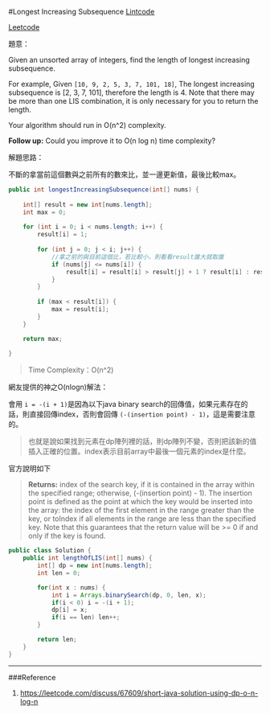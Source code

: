 #Longest Increasing Subsequence
[Lintcode](http://www.lintcode.com/en/problem/longest-increasing-subsequence/)

[Leetcode](https://leetcode.com/problems/longest-increasing-subsequence/)

題意：

Given an unsorted array of integers, find the length of longest increasing subsequence.

For example,
Given ```[10, 9, 2, 5, 3, 7, 101, 18]```,
The longest increasing subsequence is [2, 3, 7, 101], therefore the length is 4. Note that there may be more than one LIS combination, it is only necessary for you to return the length.

Your algorithm should run in O(n^2) complexity.

**Follow up:** Could you improve it to O(n log n) time complexity?


解題思路：

不斷的拿當前這個數與之前所有的數來比，並一邊更新值，最後比較max。

```java
public int longestIncreasingSubsequence(int[] nums) {
    
    int[] result = new int[nums.length];
    int max = 0;
    
    for (int i = 0; i < nums.length; i++) {
        result[i] = 1;
        
        for (int j = 0; j < i; j++) {
            //拿之前的與目前這個比，若比較小，則看看result誰大就取誰
            if (nums[j] <= nums[i]) {
                result[i] = result[i] > result[j] + 1 ? result[i] : result[j] + 1;
            }
        }
        
        if (max < result[i]) {
            max = result[i];
        }
    }

    return max;
    
}
```
>Time Complexity：O(n^2)

網友提供的神之O(nlogn)解法：

會用 ```i = -(i + 1)```是因為以下java binary search的回傳值，如果元素存在的話，則直接回傳index，否則會回傳 ```(-(insertion point) - 1)```，這是需要注意的。

> 也就是說如果找到元素在dp陣列裡的話，則dp陣列不變，否則把該新的值插入正確的位置。index表示目前array中最後一個元素的index是什麼。

官方說明如下

>**Returns:**
index of the search key, if it is contained in the array within the specified range; otherwise, (-(insertion point) - 1). The insertion point is defined as the point at which the key would be inserted into the array: the index of the first element in the range greater than the key, or toIndex if all elements in the range are less than the specified key. Note that this guarantees that the return value will be >= 0 if and only if the key is found.

```java
public class Solution {
    public int lengthOfLIS(int[] nums) {            
        int[] dp = new int[nums.length];
        int len = 0;

        for(int x : nums) {
            int i = Arrays.binarySearch(dp, 0, len, x);
            if(i < 0) i = -(i + 1);
            dp[i] = x;
            if(i == len) len++;
        }

        return len;
    }
}
```


---
###Reference
1. https://leetcode.com/discuss/67609/short-java-solution-using-dp-o-n-log-n